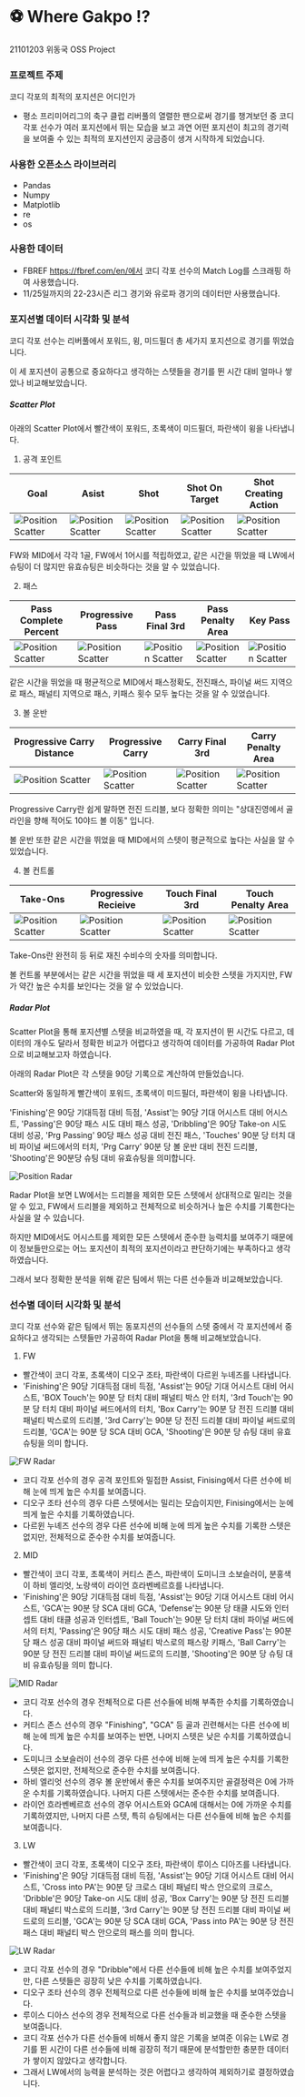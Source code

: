 # :soccer: Where Gakpo ⁉
21101203 위동국 OSS Project

### 프로젝트 주제
코디 각포의 최적의 포지션은 어디인가
* 평소 프리미어리그의 축구 클럽 리버풀의 열렬한 팬으로써 경기를 챙겨보던 중 코디 각포 선수가 여러 포지션에서 뛰는 모습을 보고 과연 어떤 포지션이 최고의 경기력을 보여줄 수 있는 최적의 포지션인지 궁금증이 생겨 시작하게 되었습니다.

### 사용한 오픈소스 라이브러리
* Pandas
* Numpy
* Matplotlib
* re
* os

### 사용한 데이터
* FBREF https://fbref.com/en/에서 코디 각포 선수의 Match Log를 스크래핑 하여 사용했습니다.
* 11/25일까지의 22-23시즌 리그 경기와 유로파 경기의 데이터만 사용했습니다.

### 포지션별 데이터 시각화 및 분석
코디 각포 선수는 리버풀에서 포워드, 윙, 미드필더 총 세가지 포지션으로 경기를 뛰었습니다.

이 세 포지션이 공통으로 중요하다고 생각하는 스텟들을 경기를 뛴 시간 대비 얼마나 쌓았나 비교해보았습니다.

##### Scatter Plot

아래의 Scatter Plot에서 빨간색이 포워드, 초록색이 미드필더, 파란색이 윙을 나타냅니다.

1. 공격 포인트

|Goal|Asist|Shot|Shot On Target|Shot Creating Action|
|---|---|---|---|---|
|![Position Scatter](VS_Position/img/Performance%20Gls&Min.png)|![Position Scatter](VS_Position/img/Performance%20Ast&Min.png)|![Position Scatter](VS_Position/img/Performance%20Sh&Min.png)|![Position Scatter](VS_Position/img/Performance%20SoT&Min.png)|![Position Scatter](VS_Position/img/SCA%20SCA&Min.png)|

FW와 MID에서 각각 1골, FW에서 1어시를 적립하였고, 같은 시간을 뛰었을 때 LW에서 슈팅이 더 많지만 유효슈팅은 비슷하다는 것을 알 수 있었습니다. 

2. 패스

|Pass Complete Percent|Progressive Pass|Pass Final 3rd|Pass Penalty Area|Key Pass|
|---|---|---|---|---|
|![Position Scatter](VS_Position/img/Passes%20Cmp%25&Min.png)|![Position Scatter](VS_Position/img/Passes%20PrgP&Min.png)|![Position Scatter](VS_Position/img/Passes%20Fin%203rd&Min.png)|![Position Scatter](VS_Position/img/PPA&Min.png)|![Position Scatter](VS_Position/img/KP&Min.png)|

같은 시간을 뛰었을 때 평균적으로 MID에서 패스정확도, 전진패스, 파이널 써드 지역으로 패스, 패널티 지역으로 패스, 키패스 횟수 모두 높다는 것을 알 수 있었습니다.

3. 볼 운반

|Progressive Carry Distance|Progressive Carry|Carry Final 3rd|Carry Penalty Area|
|---|---|---|---|
|![Position Scatter](VS_Position/img/Carries%20PrgDist&Min.png)|![Position Scatter](VS_Position/img/Carries%20PrgC&Min.png)|![Position Scatter](VS_Position/img/Carries%20Fin%203rd&Min.png)|![Position Scatter](VS_Position/img/Carries%20CPA&Min.png)|

Progressive Carry란 쉽게 말하면 전진 드리블, 보다 정확한 의미는 "상대진영에서 골라인을 향해 적어도 10야드 볼 이동" 입니다. 

볼 운반 또한 같은 시간을 뛰었을 때 MID에서의 스텟이 평균적으로 높다는 사실을 알 수 있었습니다.

4. 볼 컨트롤

|Take-Ons|Progressive Recieive|Touch Final 3rd|Touch Penalty Area|
|---|---|---|---|
|![Position Scatter](VS_Position/img/Take-Ons%20Succ&Min.png)|![Position Scatter](VS_Position/img/Receiving%20PrgR&Min.png)|![Position Scatter](VS_Position/img/Touches%20Att%203rd&Min.png)|![Position Scatter](VS_Position/img/Touches%20Att%20Pen&Min.png)|

Take-Ons란 완전히 등 뒤로 재친 수비수의 숫자를 의미합니다.

볼 컨트롤 부분에서는 같은 시간을 뛰었을 때 세 포지션이 비슷한 스텟을 가지지만, FW가 약간 높은 수치를 보인다는 것을 알 수 있었습니다.

##### Radar Plot

Scatter Plot을 통해 포지션별 스텟을 비교하였을 때, 각 포지션이 뛴 시간도 다르고, 데이터의 개수도 달라서 정확한 비교가 어렵다고 생각하여 데이터를 가공하여 Radar Plot으로 비교해보고자 하였습니다.

아래의 Radar Plot은 각 스텟을 90당 기록으로 계산하여 만들었습니다. 

Scatter와 동일하게 빨간색이 포워드, 초록색이 미드필더, 파란색이 윙을 나타냅니다.

'Finishing'은 90당 기대득점 대비 득점, 'Assist'는 90당 기대 어시스트 대비 어시스트, 'Passing'은 90당 패스 시도 대비 패스 성공, 'Dribbling'은 90당 Take-on 시도 대비 성공, 'Prg Passing' 90당 패스 성공 대비 전진 패스, 'Touches' 90분 당 터치 대비 파이널 써드에서의 터치, 'Prg Carry' 90분 당 볼 운반 대비 전진 드리블, 'Shooting'은 90분당 슈팅 대비 유효슈팅을 의미합니다.

![Position Radar](VS_Position/img/vs_pos_radar.png)

Radar Plot을 보면 LW에서는 드리블을 제외한 모든 스텟에서 상대적으로 밀리는 것을 알 수 있고,  FW에서 드리블을 제외하고 전체적으로 비슷하거나 높은 수치를 기록한다는 사실을 알 수 있습니다. 

하지만 MID에서도 어시스트를 제외한 모든 스텟에서 준수한 능력치를 보여주기 때문에 이 정보들만으로는 어느 포지션이 최적의 포지션이라고 판단하기에는 부족하다고 생각하였습니다. 

그래서 보다 정확한 분석을 위해 같은 팀에서 뛰는 다른 선수들과 비교해보았습니다.

### 선수별 데이터 시각화 및 분석

코디 각포 선수와 같은 팀에서 뛰는 동포지션의 선수들의 스텟 중에서 각 포지션에서 중요하다고 생각되는 스텟들만 가공하여 Radar Plot을 통해 비교해보았습니다.

1. FW

* 빨간색이 코디 각포, 초록색이 디오구 조타, 파란색이 다르윈 누녜즈를 나타냅니다.
* 'Finishing'은 90당 기대득점 대비 득점, 'Assist'는 90당 기대 어시스트 대비 어시스트, 'BOX Touch'는 90분 당 터치 대비 패널티 박스 안 터치, '3rd Touch'는 90분 당 터치 대비 파이널 써드에서의 터치, 'Box Carry'는 90분 당 전진 드리블 대비 패널티 박스로의 드리블, '3rd Carry'는 90분 당 전진 드리블 대비 파이널 써드로의 드리블, 'GCA'는 90분 당 SCA 대비 GCA, 'Shooting'은 90분 당 슈팅 대비 유효슈팅을 의미 합니다.

![FW Radar](VS_fw_player/img/vs_fw_radar.png)
* 코디 각포 선수의 경우 공격 포인트와 밀접한 Assist, Finising에서 다른 선수에 비해 눈에 띄게 높은 수치를 보여줍니다.
* 디오구 조타 선수의 경우 다른 스텟에서는 밀리는 모습이지만, Finising에서는 눈에 띄게 높은 수치를 기록하였습니다.
* 다르윈 누녜즈 선수의 경우 다른 선수에 비해 눈에 띄게 높은 수치를 기록한 스텟은 없지만, 전체적으로 준수한 수치를 보여줍니다.

2. MID
* 빨간색이 코디 각포, 초록색이 커티스 존스, 파란색이 도미니크 소보슬러이, 분홍색이 하비 엘리엇, 노랑색이 라이언 흐라벤베르흐를 나타냅니다.
* 'Finishing'은 90당 기대득점 대비 득점, 'Assist'는 90당 기대 어시스트 대비 어시스트, 'GCA'는 90분 당 SCA 대비 GCA, 'Defense'는 90분 당 태클 시도와 인터셉트 대비 태클 성공과 인터셉트, 'Ball Touch'는 90분 당 터치 대비 파이널 써드에서의 터치, 'Passing'은 90당 패스 시도 대비 패스 성공, 'Creative Pass'는 90분 당 패스 성공 대비 파이널 써드와 패널티 박스로의 패스랑 키패스, 'Ball Carry'는 90분 당 전진 드리블 대비 파이널 써드로의 드리블, 'Shooting'은 90분 당 슈팅 대비 유효슈팅을 의미 합니다.

![MID Radar](VS_mid_player/img/vs_mid_radar.png)
* 코디 각포 선수의 경우 전체적으로 다른 선수들에 비해 부족한 수치를 기록하였습니다.
* 커티스 존스 선수의 경우 "Finishing", "GCA" 등 골과 괸련해서는 다른 선수에 비해 눈에 띄게 높은 수치를 보여주는 반면, 나머지 스텟은 낮은 수치를 기록하였습니다.
* 도미니크 소보슬러이 선수의 경우 다른 선수에 비해 눈에 띄게 높은 수치를 기록한 스텟은 없지만, 전체적으로 준수한 수치를 보여줍니다.
* 하비 엘리엇 선수의 경우 볼 운반에서 좋은 수치를 보여주지만 골결정력은 0에 가까운 수치를 기록하였습니다. 나머지 다른 스텟에서는 준수한 수치를 보여줍니다.
* 라이언 흐라벤베르흐 선수의 경우 어시스트와 GCA에 대해서는 0에 가까운 수치를 기록하였지만, 나머지 다른 스텟, 특히 슈팅에서는 다른 선수들에 비해 높은 수치를 보여줍니다.

3. LW
* 빨간색이 코디 각포, 초록색이 디오구 조타, 파란색이 루이스 디아즈를 나타냅니다.
* 'Finishing'은 90당 기대득점 대비 득점, 'Assist'는 90당 기대 어시스트 대비 어시스트, 'Cross into PA'는 90분 당 크로스 대비 패널티 박스 안으로의 크로스, 'Dribble'은 90당 Take-on 시도 대비 성공, 'Box Carry'는 90분 당 전진 드리블 대비 패널티 박스로의 드리블, '3rd Carry'는 90분 당 전진 드리블 대비 파이널 써드로의 드리블, 'GCA'는 90분 당 SCA 대비 GCA, 'Pass into PA'는 90분 당 전진 패스 대비 패널티 박스 안으로의 패스를 의미 합니다.

![LW Radar](VS_lw_player/img/vs_lw_radar.png)
* 코디 각포 선수의 경우 "Dribble"에서 다른 선수들에 비해 높은 수치를 보여주었지만, 다른 스텟들은 굉장히 낮은 수치를 기록하였습니다.
* 디오구 조타 선수의 경우 전체적으로 다른 선수들에 비해 높은 수치를 보여주었습니다.
* 루이스 디아스 선수의 경우 전체적으로 다른 선수들과 비교했을 때 준수한 스텟을 보여줍니다.
* 코디 각포 선수가 다른 선수들에 비해서 좋지 않은 기록을 보여준 이유는 LW로 경기를 뛴 시간이 다른 선수들에 비해 굉장히 적기 때문에 분석할만한 충분한 데이터가 쌓이지 않았다고 생각합니다.
* 그래서 LW에서의 능력을 분석하는 것은 어렵다고 생각하여 제외하기로 결정하였습니다.





